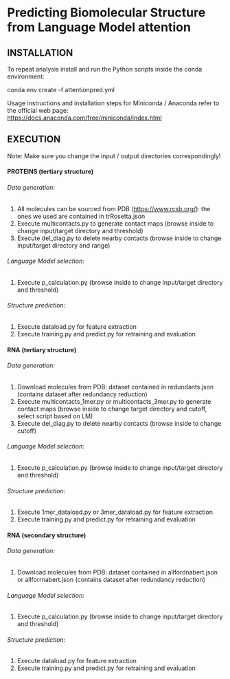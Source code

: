 # Predicting Biomolecular Structure from Language Model attention


## INSTALLATION

To repeat analysis install and run the Python scripts inside the conda environment:

conda env create -f attentionpred.yml

Usage instructions and installation steps for Miniconda / Anaconda refer to the official web page: https://docs.anaconda.com/free/miniconda/index.html


## EXECUTION

Note: Make sure you change the input / output directories correspondingly!

#### PROTEINS (tertiary structure)

###### Data generation:

1.	All molecules can be sourced from PDB (https://www.rcsb.org/): the ones we used are contained in trRosetta.json
2.	Execute multicontacts.py to generate contact maps (browse inside to change input/target directory and threshold)
3.	Execute del_diag.py to delete nearby contacts (browse inside to change input/target directory and range)

###### Language Model selection:

1.	Execute p_calculation.py (browse inside to change input/target directory and threshold)

###### Structure prediction:

1.	Execute dataload.py for feature extraction
2.	Execute training.py and predict.py for retraining and evaluation

 #### RNA (tertiary structure)

###### Data generation:

1.	Download molecules from PDB: dataset contained in redundants.json (contains dataset after redundancy reduction)
2.	Execute multicontacts_1mer.py or multicontacts_3mer.py to generate contact maps (browse inside to change target directory and cutoff, select script based on LM)
3.	Execute del_diag.py to delete nearby contacts (browse inside to change cutoff)

###### Language Model selection:

1.	Execute p_calculation.py (browse inside to change input/target directory and threshold)

###### Structure prediction:

1.	Execute 1mer_dataload.py or 3mer_dataload.py for feature extraction
2.	Execute training.py and predict.py for retraining and evaluation


#### RNA (secondary structure)

###### Data generation:

1.	Download molecules from PDB: dataset contained in allfordnabert.json or allforrnabert.json (contains dataset after redundancy reduction)

###### Language Model selection:

1.	Execute p_calculation.py (browse inside to change input/target directory and threshold)

###### Structure prediction:

1.	Execute dataload.py for feature extraction
2.	Execute training.py and predict.py for retraining and evaluation
